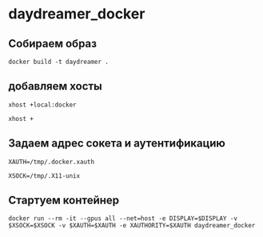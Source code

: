 # daydreamer_docker

## Собираем образ
```
docker build -t daydreamer .
```
## добавляем хосты
```
xhost +local:docker
```
```
xhost +
```
## Задаем адрес сокета и аутентификацию
```
XAUTH=/tmp/.docker.xauth
```
```
XSOCK=/tmp/.X11-unix
```
## Стартуем контейнер
```
docker run --rm -it --gpus all --net=host -e DISPLAY=$DISPLAY -v $XSOCK=$XSOCK -v $XAUTH=$XAUTH -e XAUTHORITY=$XAUTH daydreamer_docker
```
